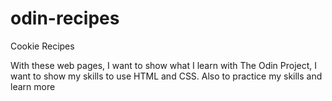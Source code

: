 # odin-recipes
Cookie Recipes

With these web pages, I want to show what I learn with The Odin Project, I want to show my skills to use HTML and CSS. Also to practice my skills and learn more 

